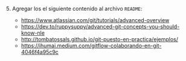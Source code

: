 5. Agregar los el siguiente contenido al archivo `README`:
   
   - https://www.atlassian.com/git/tutorials/advanced-overview
   - https://dev.to/ruppysuppy/advanced-git-concepts-you-should-know-nle
   - http://tombatossals.github.io/git-puesto-en-practica/ejemplos/
   - https://ihumai.medium.com/gitflow-colaborando-en-git-4046f4a95c9c


